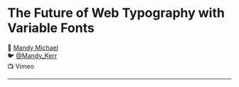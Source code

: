 # The Future of Web Typography with Variable Fonts

:bust_in_silhouette: [Mandy Michael](https://mandy.dev/)  
:bird:               [@Mandy_Kerr](https://twitter.com/Mandy_Kerr)  
:tv:                 Vimeo

---
